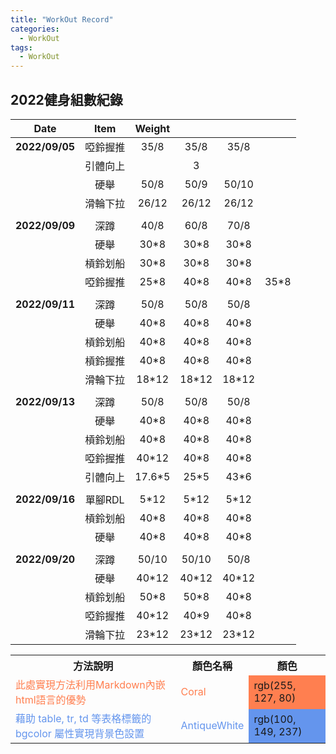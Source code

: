```yaml
---
title: "WorkOut Record"
categories:
  - WorkOut
tags:
  - WorkOut
---
```

## 2022健身組數紀錄

| **Date**       | **Item** | **Weight** |       |   |  |
|:--------------:|:------:|:--------:|:-----:|:-----:|:----:|
| **2022/09/05** | 啞鈴握推   | 35/8     | 35/8  | 35/8  |      |
|                | 引體向上   |          | 3     |       |      |
|                | 硬舉     | 50/8     | 50/9  | 50/10 |      |
|                | 滑輪下拉 | 26/12    | 26/12 | 26/12 |      |
|                |          |          |       |       |      |
| **2022/09/09** | 深蹲     | 40/8     | 60/8  | 70/8  |      |
|                | 硬舉     | 30*8     | 30*8  | 30*8  |      |
|                | 槓鈴划船 | 30*8     | 30*8  | 30*8  |      |
|                | 啞鈴握推 | 25*8     | 40*8  | 40*8  | 35*8 |
|                |          |         |       |       |      |
| **2022/09/11** | 深蹲     | 50/8    | 50/8    | 50/8    |
|                | 硬舉     | 40*8    | 40*8    | 40*8    |
|                | 槓鈴划船 | 40*8    | 40*8    | 40*8    |
|                | 槓鈴握推 | 40*8    | 40*8    | 40*8    |
|                | 滑輪下拉 | 18*12   | 18*12   | 18*12   |
|                |          |         |       |       |      |
| **2022/09/13** | 深蹲    | 50/8   | 50/8  | 50/8  |
|            | 硬舉    | 40*8   | 40*8  | 40*8  |
|            | 槓鈴划船  | 40*8   | 40*8  | 40*8  |
|            | 啞鈴握推  | 40*12  | 40*8  | 40*8  |
|            | 引體向上  | 17.6*5 | 25*5  | 43*6  |
|            |       |        |       |       |
| **2022/09/16** | 單腳RDL | 5*12   | 5*12  | 5*12  |
|            | 槓鈴划船  | 40*8   | 40*8  | 40*8  |
|            | 硬舉    | 40*8   | 40*8  | 40*8  |
|            |       |        |       |       |
| **2022/09/20** | 深蹲    | 50/10  | 50/10 | 50/8  |
|            | 硬舉    | 40*12  | 40*12 | 40*12 |
|            | 槓鈴划船  | 50*8   | 50*8  | 40*8  |
|            | 啞鈴握推  | 40*12  | 40*9  | 40*8  |
|            | 滑輪下拉  | 23*12  | 23*12 | 23*12 |




<table><tbody>
    <tr>
        <th>方法說明</th><th>顏色名稱</th><th>顏色</th>
    </tr>
    <tr>
        <td><font color="Coral">此處實現方法利用Markdown內嵌html語言的優勢</font>
        </td>
        <td><font color="Coral">Coral</font>
        </td>
        <td bgcolor="Coral">rgb(255, 127, 80)
        </td>
    </tr>
    <tr>
        <td><font color="CornflowerBlue">藉助 table, tr, td 等表格標籤的 bgcolor 屬性實現背景色設置</font>
        </td>
        <td><font color="CornflowerBlue">AntiqueWhite</font>
        </td>
        <td bgcolor="CornflowerBlue">rgb(100, 149, 237)
        </td>
    </tr>



